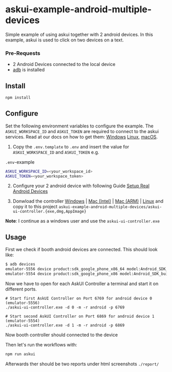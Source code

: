 # askui-example-android-multiple-devices
Simple example of using askui together with 2 android devices. In this example, askui is used to click on two devices on a text.

### Pre-Requests
- 2 Android Devices connected to the local device
- [adb](https://developer.android.com/tools/adb) is installed


## Install

```bash
npm install
```

## Configure

Set the following environment variables to configure the example. The `ASKUI_WORKSPACE_ID` and `ASKUI_TOKEN` are required to connect to the askui services. Read at our docs on how to get them: [Windows](https://docs.askui.com/docs/general/Getting%20Started/Installing%20AskUI/getting-started#step-4-connect-your-askui-account) [Linux](https://docs.askui.com/docs/general/Getting%20Started/Installing%20AskUI/getting-started-linux#access-token), [macOS](https://docs.askui.com/docs/general/Getting%20Started/Installing%20AskUI/getting-started-macos#access-token).

1. Copy the `.env.template` to `.env` and insert the value for `ASKUI_WORKSPACE_ID` and `ASKUI_TOKEN` e.g.

`.env`-example
```bash
ASKUI_WORKSPACE_ID=<your_workspace_id>
ASKUI_TOKEN=<your_workspace_token>
```

2. Configure your 2 android device with following Guide [Setup Real Android Devices](https://docs.askui.com/docs/general/Executing%20Automations/mobile-automation#set-up-a-real-android-device)

3. Donwload the controller [Windows](https://files.askui.com/releases/askui-ui-controller/latest/win32/x64/askui-ui-controller.exe) | [Mac (Intel)](https://files.askui.com/releases/askui-ui-controller/latest/darwin/x64/askui-ui-controller.dmg) | [Mac (ARM)](https://files.askui.com/releases/askui-ui-controller/latest/darwin/arm64/askui-ui-controller.dmg ) | [Linux](https://files.askui.com/releases/askui-ui-controller/latest/linux/x64/askui-ui-controller.AppImage) and copy it to this project `askui-example-android-multiple-devices/askui-ui-controller.{exe,dmg,AppImage}`

__Note__: I continue as a windows user and use the `askui-ui-controller.exe` 

## Usage

First we check if booth android devices are connected. This should look like:
```bash
$ adb devices
emulator-5556 device product:sdk_google_phone_x86_64 model:Android_SDK_built_for_x86_64 device:generic_x86_64
emulator-5554 device product:sdk_google_phone_x86 model:Android_SDK_built_for_x86 device:generic_x86
```


Now we have to open for each AskUI Controller a terminal and start it on different ports.
```
# Start first AskUI Controller on Port 6769 for android device 0 (emulator-5556)
./askui-ui-controller.exe -d 0 -m -r android -p 6769  

# Start second AskUI Controller on Port 6869 for android device 1 (emulator-5554)
./askui-ui-controller.exe -d 1 -m -r android -p 6869 
```
Now booth controller should connected to the device 


Then let's run the workflows with:
```bash
npm run askui
```


Afterwards ther should be two reports under html screenshots `./report/`